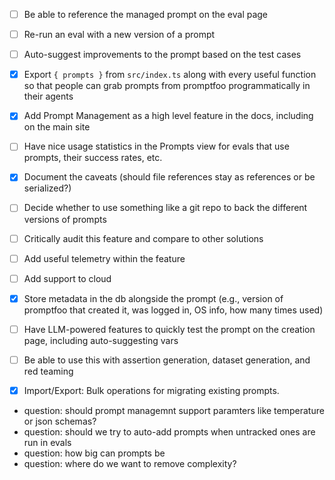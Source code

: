 
- [ ] Be able to reference the managed prompt on the eval page
- [ ] Re-run an eval with a new version of a prompt
- [ ] Auto-suggest improvements to the prompt based on the test cases
- [x] Export `{ prompts }` from `src/index.ts` along with every useful function so that people can grab prompts from promptfoo programmatically in their agents
- [x] Add Prompt Management as a high level feature in the docs, including on the main site
- [ ] Have nice usage statistics in the Prompts view for evals that use prompts, their success rates, etc.
- [x] Document the caveats (should file references stay as references or be serialized?)
- [ ] Decide whether to use something like a git repo to back the different versions of prompts
- [ ] Critically audit this feature and compare to other solutions
- [ ] Add useful telemetry within the feature
- [ ] Add support to cloud
- [x] Store metadata in the db alongside the prompt (e.g., version of promptfoo that created it, was logged in, OS info, how many times used)
- [ ] Have LLM-powered features to quickly test the prompt on the creation page, including auto-suggesting vars
- [ ] Be able to use this with assertion generation, dataset generation, and red teaming

- [x] Import/Export: Bulk operations for migrating existing prompts.

- question: should prompt managemnt support paramters like temperature or json schemas? 
- question: should we try to auto-add prompts when untracked ones are run in evals 
- question: how big can prompts be 
- question: where do we want to remove complexity?